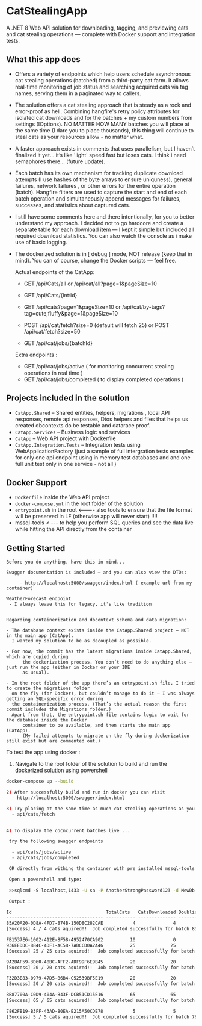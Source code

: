#  CatStealingApp

A .NET 8 Web API solution for downloading, tagging, and previewing cats and cat stealing operations
— complete with Docker support and integration tests.

## What this app does

- Offers a variety of endpoints which help users schedule asynchronous cat stealing operations (batched)
  from a third-party cat farm. It allows real-time monitoring of job status and searching acquired cats
  via tag names, serving them in a paginated way to callers.
  
- The solution offers a cat stealing approach that is steady as a rock and error-proof as hell. Combining hangfire's
  retry policy attributes for isolated cat downloads and for the batches + my custom numbers from settings
  (IOptions). NO MATTER HOW MANY batches you will place at the same time (I dare you to place thousands),
  this thing will continue to steal cats as your resources allow - no matter what.

- A faster approach exists in comments that uses parallelism, but I haven’t finalized it yet… it’s like 'light' speed fast
  but loses cats. I think i need semaphores there... (future update).

- Each batch has its own mechanism for tracking duplicate download attempts (I use hashes of the byte arrays to ensure uniquness),
  general failures, network failures , or other errors for the entire operation (batch). Hangfire filters are used to capture the
  start and end of each batch operation and simultaneously append messages for failures, successes, and statistics about captured cats.
  
- I still have some comments here and there intentionally, for you to better understand my approach.
  I decided not to go hardcore and create a separate table for each download item — I kept it simple but
  included all required download statistics.
  You can also watch the console as i make use of basic logging.

- The dockerized solution is in [ debug ] mode, NOT release (keep that in mind).
  You can of course, change the Docker scripts — feel free.

  Actual endpoints of the CatApp:

	- GET /api/Cats/all  or /api/cat/all?page=1&pageSize=10

	- GET /api/Cats/{int:id}

	- GET /api/cats?page=1&pageSize=10 or /api/cat/by-tags?tag=cute,fluffy&page=1&pageSize=10 

	- POST /api/cat/fetch?size=0  (default will fetch 25)  or POST /api/cat/fetch?size=50
  
 	- GET /api/cat/jobs/{batchId}

  Extra endpoints :
    
	- GET /api/cat/jobs/active    ( for monitoring concurrent stealing operations in real time )
	- GET /api/cat/jobs/completed ( to display completed operations )


## Projects included in the solution

- `CatApp.Shared` – Shared entities, helpers, migrations , local API responses, remote api responses, Dtos
   helpers and files that helps us created dbcontexts do be testable and datarace proof.
- `CatApp.Services` – Business logic and services
- `CatApp` – Web API project with Dockerfile
- `CatApp.Integration.Tests` – Integration tests using WebApplicationFactory
   (just a sample of full intergration tests examples for only one api endpoint using in memory test databases and
    and one full unit test only in one service  - not all )

## Docker Support

- `Dockerfile` inside the Web API project
- `docker-compose.yml` in the root folder of the solution
- `entrypoint.sh` in the root <---- also tools to ensure that the file format will be preserved in LF (otherwise app will never start) !!!!
-  mssql-tools < --- to help you perform SQL queries and see the data live while hitting the API directly from the container


## Getting Started

	Before you do anything, have this in mind...

	Swagger documentation is included — and you can also view the DTOs:

         - http://localhost:5000/swagger/index.html ( example url from my container)

	WeatherForecast endpoint 
	 - I always leave this for legacy, it's like tradition


	Regarding containerization and dbcontext schema and data migration:

	- The database context exists inside the CatApp.Shared project — NOT in the main app (CatApp).
	  I wanted my solution to be as decoupled as possible.

	- For now, the commit has the latest migrations inside CatApp.Shared, which are copied during
          the dockerization process. You don’t need to do anything else — just run the app (either in Docker or your IDE
          as usual).

	- In the root folder of the app there’s an entrypoint.sh file. I tried to create the migrations folder
	  on the fly (for Docker), but couldn’t manage to do it — I was always getting an SQL-specific error during
	  the containerization process. (That’s the actual reason the first commit includes the Migrations folder.)
	  Apart from that, the entrypoint.sh file contains logic to wait for the database inside the Docker
          container to be available, and then starts the main app (CatApp).
          (My failed attempts to migrate on the fly during dockerization still exist but are commented out.)
	
	

To test the app using docker :
1) Navigate to the root folder of the solution to build and run the dockerized solution using powershell
```bash
docker-compose up --build

2) After successfully build and run in docker you can visit 
  - http://localhost:5000/swagger/index.html 

3) Try placing at the same time as much cat stealing operations as you want:
  - api/cats/fetch    


4) To display the cocncurrent batches live ...

 try the following swagger endpoints

  - api/cats/jobs/active
  - api/cats/jobs/completed

 OR directly from withing the container with pre installed mssql-tools using powershell

 Open a powershell and type:

 >>sqlcmd -S localhost,1433 -U sa -P AnotherStrongPassword123 -d MewDb -Q "SELECT * FROM CatDownloadProgresses"

 Output :

Id                                   TotalCats   CatsDownloaded DoublicatesOccured ErrorsOccured StartedOn                                     CompletedOn                                   BatchFailures Status      Messages
------------------------------------ ----------- -------------- ------------------ ------------- --------------------------------------------- --------------------------------------------- ------------- ----------- ----------------------------------------------------------------------------------------------------------------------------------------------------------------------------------------------------------------------------------------------------------------
85A20A20-0D8A-4FD7-874B-150D8C282CAE           4              4                  0             0            2025-04-22 23:09:02.4692547 +00:00            2025-04-22 23:09:07.8977878 +00:00          NULL           0
[Success] 4 / 4 cats aquired!!  Job completed successfully for batch 85a20a20-0d8a-4fd7-874b-150d8c282cae at 04/22/2025 23:09:07 +00:00

FB1537E6-1002-412E-8F58-4952470CA902          10              0                  0             0            2025-04-22 23:01:27.5066667 +00:00                                          NULL             0           0 test
936EEDDC-884C-4DF1-AC58-7ADCCD0A2A46          25             25                  3             0            2025-04-22 23:10:03.7189278 +00:00            2025-04-22 23:10:43.2820748 +00:00          NULL           0
[Success] 25 / 25 cats aquired!!  Job completed successfully for batch 936eeddc-884c-4df1-ac58-7adccd0a2a46 at 04/22/2025 23:10:43 +00:00

9A2BAF59-3D60-40BC-AFF2-ADF99F6E9B45          20             20                  0             0            2025-04-22 23:09:00.4507174 +00:00            2025-04-22 23:09:32.2432449 +00:00          NULL           0
[Success] 20 / 20 cats aquired!!  Job completed successfully for batch 9a2baf59-3d60-40bc-aff2-adf99f6e9b45 at 04/22/2025 23:09:32 +00:00

F32D3E83-0979-47D5-B6B4-C52539BF5E19          20             20                  0             0            2025-04-22 23:08:57.9739198 +00:00            2025-04-22 23:09:30.2900406 +00:00          NULL           0
[Success] 20 / 20 cats aquired!!  Job completed successfully for batch f32d3e83-0979-47d5-b6b4-c52539bf5e19 at 04/22/2025 23:09:30 +00:00

BB87700A-C0D9-404A-B43F-DCB51CD15E16          65             65                 11             0            2025-04-22 23:09:05.8125968 +00:00            2025-04-22 23:10:43.0571447 +00:00          NULL           0
[Success] 65 / 65 cats aquired!!  Job completed successfully for batch bb87700a-c0d9-404a-b43f-dcb51cd15e16 at 04/22/2025 23:10:43 +00:00

7862FB19-B3FF-43AD-80EA-E215A50CDE78           5              5                  0             0            2025-04-22 23:10:00.2543490 +00:00            2025-04-22 23:10:11.3414001 +00:00          NULL           0
[Success] 5 / 5 cats aquired!!  Job completed successfully for batch 7862fb19-b3ff-43ad-80ea-e215a50cde78 at 04/22/2025 23:10:11 +00:00



